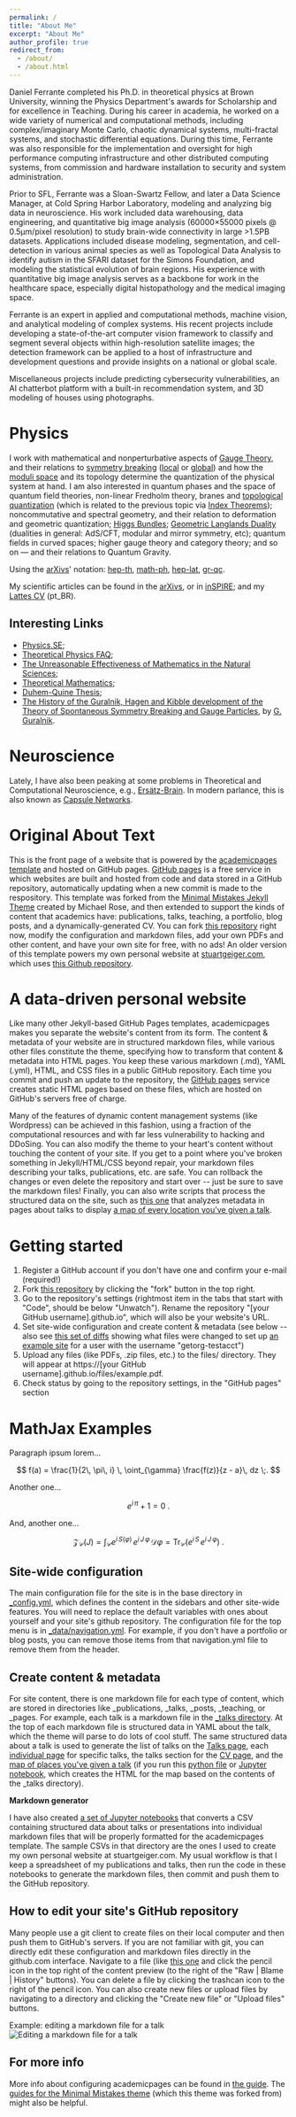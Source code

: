 ```yaml
---
permalink: /
title: "About Me"
excerpt: "About Me"
author_profile: true
redirect_from: 
  - /about/
  - /about.html
---
```


Daniel Ferrante completed his Ph.D. in theoretical physics at Brown University, winning the Physics Department's awards for Scholarship and for excellence in Teaching. During his career in academia, he worked on a wide variety of numerical and computational methods, including complex/imaginary Monte Carlo, chaotic dynamical systems, multi-fractal systems, and stochastic differential equations. During this time, Ferrante was also responsible for the implementation and oversight for high performance computing infrastructure and other distributed computing systems, from commission and hardware installation to security and system administration.

Prior to SFL, Ferrante was a Sloan-Swartz Fellow, and later a Data Science Manager, at Cold Spring Harbor Laboratory, modeling and analyzing big data in neuroscience. His work included data warehousing, data engineering, and quantitative big image analysis (60000×55000 pixels @ 0.5μm/pixel resolution) to study brain-wide connectivity in large >1.5PB datasets. Applications included disease modeling, segmentation, and cell-detection in various animal species as well as Topological Data Analysis to identify autism in the SFARI dataset for the Simons Foundation, and modeling the statistical evolution of brain regions. His experience with quantitative big image analysis serves as a backbone for work in the healthcare space, especially digital histopathology and the medical imaging space.

Ferrante is an expert in applied and computational methods, machine vision, and analytical modeling of complex systems. His recent projects include developing a state-of-the-art computer vision framework to classify and segment several objects within high-resolution satellite images; the detection framework can be applied to a host of infrastructure and development questions and provide insights on a national or global scale.

Miscellaneous projects include predicting cybersecurity vulnerabilities, an AI chatterbot platform with a built-in recommendation system, and 3D modeling of houses using photographs.


# Physics

I work with mathematical and nonperturbative aspects of [Gauge Theory](http://www.scholarpedia.org/article/Gauge_theories), and their relations to [symmetry breaking](http://plato.stanford.edu/entries/symmetry-breaking/) ([local](http://www.scholarpedia.org/article/Englert-Brout-Higgs-Guralnik-Hagen-Kibble_mechanism) or [global](http://www.scholarpedia.org/article/Spontaneous_symmetry_breaking_in_quantum_systems)) and how the [moduli space](http://en.wikipedia.org/wiki/Moduli_space) and its topology determine the quantization of the physical system at hand. I am also interested in quantum phases and the space of quantum field theories, non-linear Fredholm theory, branes and [topological quantization](http://projecteuclid.org/euclid.cmp/1103943448) (which is related to the previous topic via [Index Theorems](http://en.wikipedia.org/wiki/Atiyah%E2%80%93Singer_index_theorem)); noncommutative and spectral geometry, and their relation to deformation and geometric quantization; [Higgs Bundles](http://www.numdam.org/item?id=PMIHES_1992__75__5_0); [Geometric Langlands Duality](http://arxiv.org/abs/0906.2747) (dualities in general: AdS/CFT, modular and mirror symmetry, etc); quantum fields in curved spaces; higher gauge theory and category theory; and so on — and their relations to Quantum Gravity.

Using the [arXivs](http://arxiv.org/)' notation: [hep-th](http://arxiv.org/archive/hep-th), [math-ph](http://arxiv.org/archive/math-ph), [hep-lat](http://arxiv.org/archive/hep-lat), [gr-qc](http://arxiv.org/archive/gr-qc).

My scientific articles can be found in the [arXivs](http://arxiv.org/a/ferrante_d_1), or in [inSPIRE](http://bit.ly/ddfinspire); and my [Lattes CV](http://lattes.cnpq.br/0783279382148211) (pt_BR).

## Interesting Links

* [Physics.SE](http://physics.stackexchange.com/);
* [Theoretical Physics FAQ](http://www.mat.univie.ac.at/~neum/physics-faq.txt);
* [The Unreasonable Effectiveness of Mathematics in the Natural Sciences](http://www.dartmouth.edu/~matc/MathDrama/reading/Wigner.html);
* [Theoretical Mathematics](http://arxiv.org/find/all/1/all:+AND+Jaffe+Quinn/0/1/0/all/0/1);
* [Duhem-Quine Thesis](http://en.wikipedia.org/wiki/Duhem-Quine_thesis);
* [The History of the Guralnik, Hagen and Kibble development of the Theory of Spontaneous Symmetry Breaking and Gauge Particles](http://arxiv.org/abs/0907.3466),
    by [G. Guralnik](http://www.aps.org/programs/honors/prizes/prizerecipient.cfm?name=Gerald%20S.%20Guralnik&year=2010).


# Neuroscience

Lately, I have also been peaking at some problems in Theoretical and Computational Neuroscience, e.g., [Ersätz-Brain](http://www.cog.brown.edu/Research/ErsatzBrainGroup/). In modern parlance, this is also known as [Capsule Networks](https://en.wikipedia.org/wiki/Capsule_neural_network).


Original About Text
======
This is the front page of a website that is powered by the [academicpages template](https://github.com/academicpages/academicpages.github.io) and hosted on GitHub pages. [GitHub pages](https://pages.github.com) is a free service in which websites are built and hosted from code and data stored in a GitHub repository, automatically updating when a new commit is made to the respository. This template was forked from the [Minimal Mistakes Jekyll Theme](https://mmistakes.github.io/minimal-mistakes/) created by Michael Rose, and then extended to support the kinds of content that academics have: publications, talks, teaching, a portfolio, blog posts, and a dynamically-generated CV. You can fork [this repository](https://github.com/academicpages/academicpages.github.io) right now, modify the configuration and markdown files, add your own PDFs and other content, and have your own site for free, with no ads! An older version of this template powers my own personal website at [stuartgeiger.com](http://stuartgeiger.com), which uses [this Github repository](https://github.com/staeiou/staeiou.github.io).

A data-driven personal website
======
Like many other Jekyll-based GitHub Pages templates, academicpages makes you separate the website's content from its form. The content & metadata of your website are in structured markdown files, while various other files constitute the theme, specifying how to transform that content & metadata into HTML pages. You keep these various markdown (.md), YAML (.yml), HTML, and CSS files in a public GitHub repository. Each time you commit and push an update to the repository, the [GitHub pages](https://pages.github.com/) service creates static HTML pages based on these files, which are hosted on GitHub's servers free of charge.

Many of the features of dynamic content management systems (like Wordpress) can be achieved in this fashion, using a fraction of the computational resources and with far less vulnerability to hacking and DDoSing. You can also modify the theme to your heart's content without touching the content of your site. If you get to a point where you've broken something in Jekyll/HTML/CSS beyond repair, your markdown files describing your talks, publications, etc. are safe. You can rollback the changes or even delete the repository and start over -- just be sure to save the markdown files! Finally, you can also write scripts that process the structured data on the site, such as [this one](https://github.com/academicpages/academicpages.github.io/blob/master/talkmap.ipynb) that analyzes metadata in pages about talks to display [a map of every location you've given a talk](https://academicpages.github.io/talkmap.html).

Getting started
======
1. Register a GitHub account if you don't have one and confirm your e-mail (required!)
1. Fork [this repository](https://github.com/academicpages/academicpages.github.io) by clicking the "fork" button in the top right. 
1. Go to the repository's settings (rightmost item in the tabs that start with "Code", should be below "Unwatch"). Rename the repository "[your GitHub username].github.io", which will also be your website's URL.
1. Set site-wide configuration and create content & metadata (see below -- also see [this set of diffs](http://archive.is/3TPas) showing what files were changed to set up [an example site](https://getorg-testacct.github.io) for a user with the username "getorg-testacct")
1. Upload any files (like PDFs, .zip files, etc.) to the files/ directory. They will appear at https://[your GitHub username].github.io/files/example.pdf.  
1. Check status by going to the repository settings, in the "GitHub pages" section

MathJax Examples
======
Paragraph ipsum lorem…

$$ f(a) = \frac{1}{2\, \pi\, i} \, \oint_{\gamma} \frac{f(z)}{z - a}\, dz \;. $$

Another one…

$$ e^{i\, \pi} + 1 = 0 \; . $$

And, another one…

$$ \mathscr{Z}_{\mathcal{C}}(J) = \int_{\mathcal{C}} e^{i\, S(\varphi)}\, e^{i\, J\, \varphi}\, \mathcal{D}\varphi = \mathrm{Tr}_{\mathcal{C}} (e^{i\, S}\, e^{i\, J\, \varphi})\;. $$

Site-wide configuration
------
The main configuration file for the site is in the base directory in [_config.yml](https://github.com/academicpages/academicpages.github.io/blob/master/_config.yml), which defines the content in the sidebars and other site-wide features. You will need to replace the default variables with ones about yourself and your site's github repository. The configuration file for the top menu is in [_data/navigation.yml](https://github.com/academicpages/academicpages.github.io/blob/master/_data/navigation.yml). For example, if you don't have a portfolio or blog posts, you can remove those items from that navigation.yml file to remove them from the header. 

Create content & metadata
------
For site content, there is one markdown file for each type of content, which are stored in directories like _publications, _talks, _posts, _teaching, or _pages. For example, each talk is a markdown file in the [_talks directory](https://github.com/academicpages/academicpages.github.io/tree/master/_talks). At the top of each markdown file is structured data in YAML about the talk, which the theme will parse to do lots of cool stuff. The same structured data about a talk is used to generate the list of talks on the [Talks page](https://academicpages.github.io/talks), each [individual page](https://academicpages.github.io/talks/2012-03-01-talk-1) for specific talks, the talks section for the [CV page](https://academicpages.github.io/cv), and the [map of places you've given a talk](https://academicpages.github.io/talkmap.html) (if you run this [python file](https://github.com/academicpages/academicpages.github.io/blob/master/talkmap.py) or [Jupyter notebook](https://github.com/academicpages/academicpages.github.io/blob/master/talkmap.ipynb), which creates the HTML for the map based on the contents of the _talks directory).

**Markdown generator**

I have also created [a set of Jupyter notebooks](https://github.com/academicpages/academicpages.github.io/tree/master/markdown_generator
) that converts a CSV containing structured data about talks or presentations into individual markdown files that will be properly formatted for the academicpages template. The sample CSVs in that directory are the ones I used to create my own personal website at stuartgeiger.com. My usual workflow is that I keep a spreadsheet of my publications and talks, then run the code in these notebooks to generate the markdown files, then commit and push them to the GitHub repository.

How to edit your site's GitHub repository
------
Many people use a git client to create files on their local computer and then push them to GitHub's servers. If you are not familiar with git, you can directly edit these configuration and markdown files directly in the github.com interface. Navigate to a file (like [this one](https://github.com/academicpages/academicpages.github.io/blob/master/_talks/2012-03-01-talk-1.md) and click the pencil icon in the top right of the content preview (to the right of the "Raw | Blame | History" buttons). You can delete a file by clicking the trashcan icon to the right of the pencil icon. You can also create new files or upload files by navigating to a directory and clicking the "Create new file" or "Upload files" buttons. 

Example: editing a markdown file for a talk
![Editing a markdown file for a talk](/images/editing-talk.png)

For more info
------
More info about configuring academicpages can be found in [the guide](https://academicpages.github.io/markdown/). The [guides for the Minimal Mistakes theme](https://mmistakes.github.io/minimal-mistakes/docs/configuration/) (which this theme was forked from) might also be helpful.
<!--stackedit_data:
eyJoaXN0b3J5IjpbNjc0Njk5NTIxLDEyNzU5MTM3NDVdfQ==
-->
